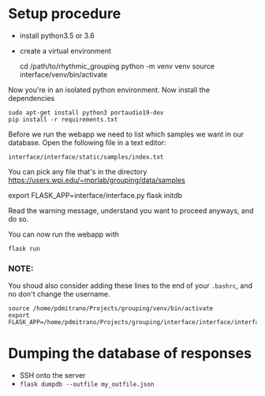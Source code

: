 # Setup procedure

 - install python3.5 or 3.6
 - create a virtual environment

    cd /path/to/rhythmic_grouping
    python -m venv venv
    source interface/venv/bin/activate

Now you're in an isolated python environment. Now install the dependencies

    sudo apt-get install python3 portaudio19-dev
    pip install -r requirements.txt

Before we run the webapp we need to list which samples we want in our database. Open the following file in a text editor:

    interface/interface/static/samples/index.txt

You can pick any file that's in the directory https://users.wpi.edu/~mprlab/grouping/data/samples

  export FLASK_APP=interface/interface.py
  flask initdb

Read the warning message, understand you want to proceed anyways, and do so.

You can now run the webapp with

    flask run


### NOTE:

You shoud also consider adding these lines to the end of your `.bashrc`, and no don't change the username.

    source /home/pdmitrano/Projects/grouping/venv/bin/activate
    export FLASK_APP=/home/pdmitrano/Projects/grouping/interface/interface/interface.py

# Dumping the database of responses

 - SSH onto the server
 - `flask dumpdb --outfile my_outfile.json`

